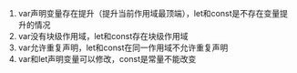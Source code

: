 1. var声明变量存在提升（提升当前作用域最顶端），let和const是不存在变量提升的情况
2. var没有块级作用域，let和const存在块级作用域
3. var允许重复声明，let和const在同一作用域不允许重复声明
4. var和let声明变量可以修改，const是常量不能改变